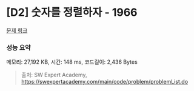 # [D2] 숫자를 정렬하자 - 1966 

[문제 링크](https://swexpertacademy.com/main/code/problem/problemDetail.do?contestProbId=AV5PrmyKAWEDFAUq) 

### 성능 요약

메모리: 27,192 KB, 시간: 148 ms, 코드길이: 2,436 Bytes



> 출처: SW Expert Academy, https://swexpertacademy.com/main/code/problem/problemList.do